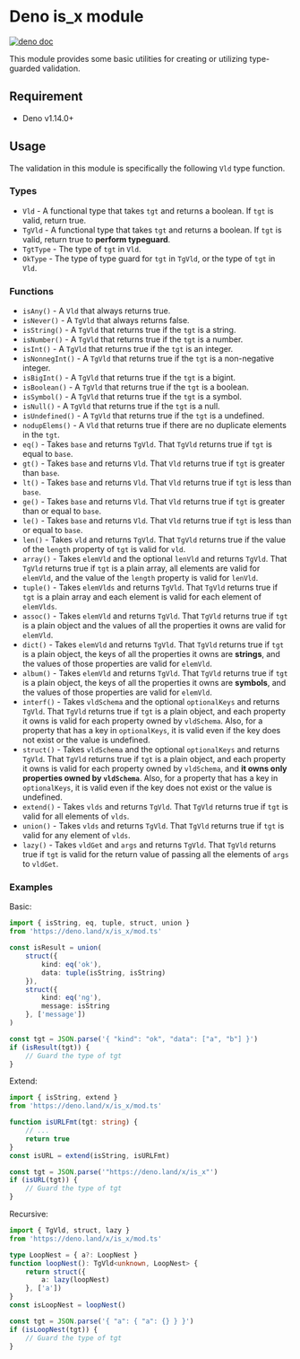 # Deno is_x module

[![deno doc](https://doc.deno.land/badge.svg)](https://deno.land/x/is_x)

This module provides some basic utilities for creating or utilizing type-guarded validation.

## Requirement

- Deno v1.14.0+

## Usage

The validation in this module is specifically the following `Vld` type function.

### Types

- `Vld` - A functional type that takes `tgt` and returns a boolean. If `tgt` is valid, return true.
- `TgVld` - A functional type that takes `tgt` and returns a boolean. If `tgt` is valid, return true to **perform typeguard**.
- `TgtType` - The type of `tgt` in `Vld`.
- `OkType` - The type of type guard for `tgt` in `TgVld`, or the type of `tgt` in `Vld`.

### Functions

- `isAny()` - A `Vld` that always returns true.
- `isNever()` - A `TgVld` that always returns false.
- `isString()` - A `TgVld` that returns true if the `tgt` is a string.
- `isNumber()` - A `TgVld` that returns true if the `tgt` is a number.
- `isInt()` - A `TgVld` that returns true if the `tgt` is an integer.
- `isNonnegInt()` - A `TgVld` that returns true if the `tgt` is a non-negative integer.
- `isBigInt()` - A `TgVld` that returns true if the `tgt` is a bigint.
- `isBoolean()` - A `TgVld` that returns true if the `tgt` is a boolean.
- `isSymbol()` - A `TgVld` that returns true if the `tgt` is a symbol.
- `isNull()` - A `TgVld` that returns true if the `tgt` is a null.
- `isUndefined()` - A `TgVld` that returns true if the `tgt` is a undefined.
- `nodupElems()` - A `Vld` that returns true if there are no duplicate elements in the `tgt`.
- `eq()` - Takes `base` and returns `TgVld`. That `TgVld` returns true if `tgt` is equal to `base`.
- `gt()` - Takes `base` and returns `Vld`. That `Vld` returns true if `tgt` is greater than `base`.
- `lt()` - Takes `base` and returns `Vld`. That `Vld` returns true if `tgt` is less than `base`.
- `ge()` - Takes `base` and returns `Vld`. That `Vld` returns true if `tgt` is greater than or equal to `base`.
- `le()` - Takes `base` and returns `Vld`. That `Vld` returns true if `tgt` is less than or equal to `base`.
- `len()` - Takes `vld` and returns `TgVld`. That `TgVld` returns true if the value of the `length` property of `tgt` is valid for `vld`.
- `array()` - Takes `elemVld` and the optional `lenVld` and returns `TgVld`. That `TgVld` returns true if `tgt` is a plain array, all elements are valid for `elemVld`, and the value of the `length` property is valid for `lenVld`.
- `tuple()` - Takes `elemVlds` and returns `TgVld`. That `TgVld` returns true if `tgt` is a plain array and each element is valid for each element of `elemVlds`.
- `assoc()` - Takes `elemVld` and returns `TgVld`. That `TgVld` returns true if `tgt` is a plain object and the values of all the properties it owns are valid for `elemVld`.
- `dict()` - Takes `elemVld` and returns `TgVld`. That `TgVld` returns true if `tgt` is a plain object, the keys of all the properties it owns are **strings**, and the values of those properties are valid for `elemVld`.
- `album()` - Takes `elemVld` and returns `TgVld`. That `TgVld` returns true if `tgt` is a plain object, the keys of all the properties it owns are **symbols**, and the values of those properties are valid for `elemVld`.
- `interf()` - Takes `vldSchema` and the optional `optionalKeys` and returns `TgVld`. That `TgVld` returns true if `tgt` is a plain object, and each property it owns is valid for each property owned by `vldSchema`. Also, for a property that has a key in `optionalKeys`, it is valid even if the key does not exist or the value is undefined.
- `struct()` - Takes `vldSchema` and the optional `optionalKeys` and returns `TgVld`. That `TgVld` returns true if `tgt` is a plain object, and each property it owns is valid for each property owned by `vldSchema`, and **it owns only properties owned by `vldSchema`**. Also, for a property that has a key in `optionalKeys`, it is valid even if the key does not exist or the value is undefined.
- `extend()` - Takes `vlds` and returns `TgVld`. That `TgVld` returns true if `tgt` is valid for all elements of `vlds`.
- `union()` - Takes `vlds` and returns `TgVld`. That `TgVld` returns true if `tgt` is valid for any element of `vlds`.
- `lazy()` - Takes `vldGet` and `args` and returns `TgVld`. That `TgVld` returns true if `tgt` is valid for the return value of passing all the elements of `args` to `vldGet`.

### Examples

Basic:

```ts
import { isString, eq, tuple, struct, union }
from 'https://deno.land/x/is_x/mod.ts'

const isResult = union(
    struct({
        kind: eq('ok'),
        data: tuple(isString, isString)
    }),
    struct({
        kind: eq('ng'),
        message: isString
    }, ['message'])
)

const tgt = JSON.parse('{ "kind": "ok", "data": ["a", "b"] }')
if (isResult(tgt)) {
    // Guard the type of tgt
}
```

Extend:

```ts
import { isString, extend }
from 'https://deno.land/x/is_x/mod.ts'

function isURLFmt(tgt: string) {
    // ...
    return true
}
const isURL = extend(isString, isURLFmt)

const tgt = JSON.parse('"https://deno.land/x/is_x"')
if (isURL(tgt)) {
    // Guard the type of tgt
}
```

Recursive:

```ts
import { TgVld, struct, lazy }
from 'https://deno.land/x/is_x/mod.ts'

type LoopNest = { a?: LoopNest }
function loopNest(): TgVld<unknown, LoopNest> {
    return struct({
        a: lazy(loopNest)
    }, ['a'])
}
const isLoopNest = loopNest()

const tgt = JSON.parse('{ "a": { "a": {} } }')
if (isLoopNest(tgt)) {
    // Guard the type of tgt
}
```
